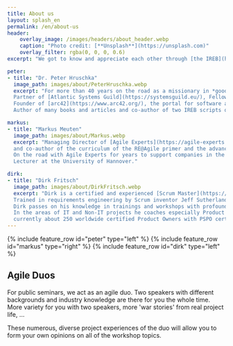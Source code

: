 ```yaml
---
title: About us
layout: splash_en
permalink: /en/about-us
header:
    overlay_image: /images/headers/about_header.webp
    caption: "Photo credit: [**Unsplash**](https://unsplash.com)"
    overlay_filter: rgba(0, 0, 0, 0.6)
excerpt: "We got to know and appreciate each other through [the IREB](https://www.ireb.org/de) and have been working together on our heart's matter **'Agile Requirements Engineering '** ever since."

peter:
- title: "Dr. Peter Hruschka"
  image_path: images/about/PeterHruschka.webp
  excerpt: "For more than 40 years on the road as a missionary in *good software and systems engineering*.
  Partner of [Atlantic Systems Guild](https://systemsguild.eu/), Fellow of [Agile Experts](https://agile-experts.ch/),
  Founder of [arc42](https://www.arc42.org/), the portal for software architects and founding member of [IREB](https://www.ireb.org/de).
  Author of many books and articles and co-author of two IREB scripts on requirements modeling and RE@Agile."

markus:
- title: "Markus Meuten"
  image_path: images/about/Markus.webp
  excerpt: "Managing Director of [Agile Experts](https://agile-experts.ch/), Product Owner for the IREB project 'RE@Agile'
  and co-author of the curriculum of the RE@Agile primer and the advanced level 'RE@Agile'.
  On the road with Agile Experts for years to support companies in the transition to agile methods.
  Lecturer at the University of Hannover."

dirk:
- title: "Dirk Fritsch"
  image_path: images/about/DirkFritsch.webp
  excerpt: "Dirk is a certified and experienced [Scrum Master](https://www.scrum.org/), Product Owner and Requirements/Demand Specialist.
  Trained in requirements engineering by Scrum inventor Jeff Sutherland and the Atlantic Systems Guild,
  Dirk passes on his knowledge in trainings and workshops with profound technical and practical knowledge.
  In the areas of IT and Non-IT projects he coaches especially Product Owners directly in their practice as one of
  currently about 250 worldwide certified Product Owners with PSPO certification"
---
```


{% include feature_row id="peter" type="left" %}
{% include feature_row id="markus" type="right" %}
{% include feature_row id="dirk" type="left" %}

<div class="framework" markdown="1"> 

## Agile Duos
For public seminars, we act as an agile duo. Two speakers with different backgrounds and industry knowledge are there for you the whole time. More variety for you with two speakers, more 'war stories' from real project life, ...

These numerous, diverse project experiences of the duo will allow you to form your own opinions on all of the workshop topics.

</div>